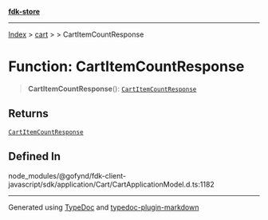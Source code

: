 [**fdk-store**](../../../README.md)
***

[Index](../../../API.md) > [cart](../../README.md) > [<internal>](../README.md) > CartItemCountResponse

# Function: CartItemCountResponse

> **CartItemCountResponse**(): [`CartItemCountResponse`](../type-aliases/type-alias.CartItemCountResponse.md)

## Returns

[`CartItemCountResponse`](../type-aliases/type-alias.CartItemCountResponse.md)

## Defined In

node\_modules/@gofynd/fdk-client-javascript/sdk/application/Cart/CartApplicationModel.d.ts:1182

***
Generated using [TypeDoc](https://typedoc.org/) and [typedoc-plugin-markdown](https://www.npmjs.com/package/typedoc-plugin-markdown)
